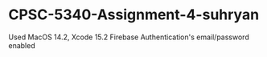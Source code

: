 # CPSC-5340-Assignment-4-suhryan
Used MacOS 14.2, Xcode 15.2
Firebase Authentication's email/password enabled
